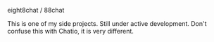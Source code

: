 eight8chat / 88chat

This is one of my side projects. Still under active development.
Don't confuse this with Chatio, it is very different.
